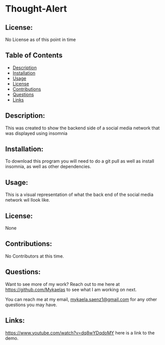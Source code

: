 # Thought-Alert

## License:

No License as of this point in time

## Table of Contents

- [Description](#description)
- [Installation](#installation)
- [Usage](#usage)
- [License](#license)
- [Contributions](#contributions)
- [Questions](#questions)
- [Links](#links)

## Description:

This was created to show the backend side of a social media network that was displayed using insomnia

## Installation:

To download this program you will need to do a git pull as well as install insomnia, as well as other dependencies. 

## Usage:

This is a visual representation of what the back end of the social media network wil llook like. 
## License:

None

## Contributions:

No Contributors at this time. 
## Questions:

Want to see more of my work? Reach out to me here at https://github.com/Mykaelas to see what I am working on next.

You can reach me at my email, mykaela.saenz1@gmail.com for any other questions you may have.

## Links:
https://www.youtube.com/watch?v=dq8wYDqdoMY here is a link to the demo. 
